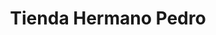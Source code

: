 ---
title: "Tienda Hermano Pedro"
url: /ciudad-de-guatemala/tienda-hermano-pedro/
shop: comodidad
---